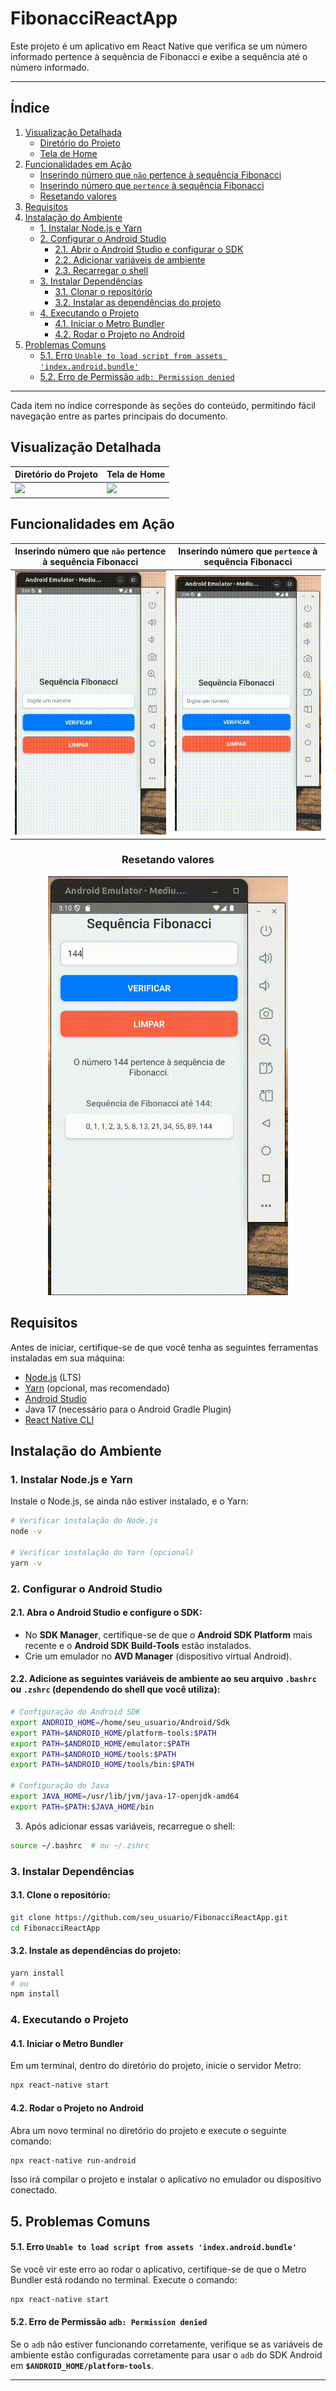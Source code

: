 # FibonacciReactApp

Este projeto é um aplicativo em React Native que verifica se um número informado pertence à sequência de Fibonacci e exibe a sequência até o número informado.

---

## Índice

1. [Visualização Detalhada](#visualização-detalhada)
   - [Diretório do Projeto](#diretório-do-projeto)
   - [Tela de Home](#tela-de-home)
2. [Funcionalidades em Ação](#funcionalidades-em-ação)
   - [Inserindo número que `não` pertence à sequência Fibonacci](#inserindo-número-que-não-pertence-à-sequência-fibonacci)
   - [Inserindo número que `pertence` à sequência Fibonacci](#inserindo-número-que-pertence-à-sequência-fibonacci)
   - [Resetando valores](#resetando-valores)
3. [Requisitos](#requisitos)
4. [Instalação do Ambiente](#instalação-do-ambiente)
   - [1. Instalar Node.js e Yarn](#1-instalar-nodejs-e-yarn)
   - [2. Configurar o Android Studio](#2-configurar-o-android-studio)
     - [2.1. Abrir o Android Studio e configurar o SDK](#21-abrir-o-android-studio-e-configurar-o-sdk)
     - [2.2. Adicionar variáveis de ambiente](#22-adicionar-variáveis-de-ambiente)
     - [2.3. Recarregar o shell](#23-recarregar-o-shell)
   - [3. Instalar Dependências](#3-instalar-dependências)
     - [3.1. Clonar o repositório](#31-clonar-o-repositório)
     - [3.2. Instalar as dependências do projeto](#32-instalar-as-dependências-do-projeto)
   - [4. Executando o Projeto](#4-executando-o-projeto)
     - [4.1. Iniciar o Metro Bundler](#41-iniciar-o-metro-bundler)
     - [4.2. Rodar o Projeto no Android](#42-rodar-o-projeto-no-android)
5. [Problemas Comuns](#problemas-comuns)
   - [5.1. Erro `Unable to load script from assets 'index.android.bundle'`](#51-erro-unable-to-load-script-from-assets-indexandroidbundle)
   - [5.2. Erro de Permissão `adb: Permission denied`](#52-erro-de-permissão-adb-permission-denied)

---

Cada item no índice corresponde às seções do conteúdo, permitindo fácil navegação entre as partes principais do documento.
## Visualização Detalhada

| Diretório do Projeto | Tela de Home |
| --- | --- |
| <img src="https://drive.google.com/uc?export=view&id=13zJvPG8cVvXIC-q-x-y4iCoB98cp-8SB" width="400"/> | <img src="https://drive.google.com/uc?export=view&id=12i9N0-KPPLEep43YsqjjiKkJRLKhO8Lp" width="400"/> |

## Funcionalidades em Ação

| **Inserindo número que `não` pertence à sequência Fibonacci** | **Inserindo número que `pertence` à sequência Fibonacci** |
| :---: | :---: |
| ![GIF 1 - Inserindo Novo Número](https://github.com/ijbs-dev/fib-ReactNativeApp/raw/main/mov/fib-react-native-00.gif) | ![GIF 2 - Verificando Outro Número](https://github.com/ijbs-dev/fib-ReactNativeApp/raw/main/mov/fib-react-native-01.gif) | 

<div align="center">

### Resetando valores
![GIF 3 - Limpando Informações](https://github.com/ijbs-dev/fib-ReactNativeApp/raw/main/mov/fib-react-native-02.gif)

</div>

## Requisitos

Antes de iniciar, certifique-se de que você tenha as seguintes ferramentas instaladas em sua máquina:

- [Node.js](https://nodejs.org/) (LTS)
- [Yarn](https://yarnpkg.com/) (opcional, mas recomendado)
- [Android Studio](https://developer.android.com/studio)
- Java 17 (necessário para o Android Gradle Plugin)
- [React Native CLI](https://reactnative.dev/docs/environment-setup)

## Instalação do Ambiente

### 1. Instalar Node.js e Yarn

Instale o Node.js, se ainda não estiver instalado, e o Yarn:

```bash
# Verificar instalação do Node.js
node -v

# Verificar instalação do Yarn (opcional)
yarn -v
```

### 2. Configurar o Android Studio

#### 2.1. Abra o **Android Studio** e configure o SDK:
   - No **SDK Manager**, certifique-se de que o **Android SDK Platform** mais recente e o **Android SDK Build-Tools** estão instalados.
   - Crie um emulador no **AVD Manager** (dispositivo virtual Android).

#### 2.2. Adicione as seguintes variáveis de ambiente ao seu arquivo `.bashrc` ou `.zshrc` (dependendo do shell que você utiliza):

```bash
# Configuração do Android SDK
export ANDROID_HOME=/home/seu_usuario/Android/Sdk
export PATH=$ANDROID_HOME/platform-tools:$PATH
export PATH=$ANDROID_HOME/emulator:$PATH
export PATH=$ANDROID_HOME/tools:$PATH
export PATH=$ANDROID_HOME/tools/bin:$PATH

# Configuração do Java
export JAVA_HOME=/usr/lib/jvm/java-17-openjdk-amd64
export PATH=$PATH:$JAVA_HOME/bin
```

3. Após adicionar essas variáveis, recarregue o shell:

```bash
source ~/.bashrc  # ou ~/.zshrc
```

### 3. Instalar Dependências

#### 3.1. Clone o repositório:

```bash
git clone https://github.com/seu_usuario/FibonacciReactApp.git
cd FibonacciReactApp
```

#### 3.2. Instale as dependências do projeto:

```bash
yarn install
# ou
npm install
```

### 4. Executando o Projeto

####  4.1. Iniciar o Metro Bundler

Em um terminal, dentro do diretório do projeto, inicie o servidor Metro:

```bash
npx react-native start
```

#### 4.2. Rodar o Projeto no Android

Abra um novo terminal no diretório do projeto e execute o seguinte comando:

```bash
npx react-native run-android
```

Isso irá compilar o projeto e instalar o aplicativo no emulador ou dispositivo conectado.

## 5. Problemas Comuns

#### 5.1. Erro `Unable to load script from assets 'index.android.bundle'`
Se você vir este erro ao rodar o aplicativo, certifique-se de que o Metro Bundler está rodando no terminal. Execute o comando:

```bash
npx react-native start
```

#### 5.2. Erro de Permissão `adb: Permission denied`
Se o `adb` não estiver funcionando corretamente, verifique se as variáveis de ambiente estão configuradas corretamente para usar o `adb` do SDK Android em **`$ANDROID_HOME/platform-tools`**.

---
